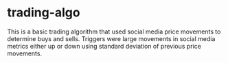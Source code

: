 # trading-algo
This is a basic trading algorithm that used social media price movements to determine buys and sells. Triggers were large movements in social media metrics either up or down using standard deviation of previous price movements.
